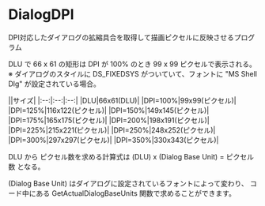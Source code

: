 # DialogDPI
DPI対応したダイアログの拡縮具合を取得して描画ピクセルに反映させるプログラム

DLU で 66 x 61 の矩形は DPI が 100% のとき 99 x 99 ピクセルで表示される。
※ ダイアログのスタイルに DS_FIXEDSYS がついていて、フォントに "MS Shell Dlg" が設定されている場合。

||サイズ|
|:--:|:--:|:--:|
|DLU|66x61(DLU)|
|DPI=100%|99x99(ピクセル)|
|DPI=125%|116x122(ピクセル)|
|DPI=150%|149x145(ピクセル)|
|DPI=175%|165x175(ピクセル)|
|DPI=200%|198x191(ピクセル)|
|DPI=225%|215x221(ピクセル)|
|DPI=250%|248x252(ピクセル)|
|DPI=300%|297x297(ピクセル)|
|DPI=350%|330x343(ピクセル)|

DLU から ピクセル数を求める計算式は
(DLU) x (Dialog Base Unit) = ピクセル数
となる。

(Dialog Base Unit) はダイアログに設定されているフォントによって変わり、
コード中にある GetActualDialogBaseUnits 関数で求めることができます。
